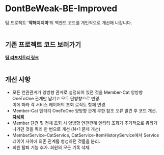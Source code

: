 # DontBeWeak-BE-Improved

팀 프로젝트 '**약해지지마**'의 백엔드 코드를 개인적으로 개선해 나갑니다.
<br>
<br>

## 기존 프로젝트 코드 보러가기
[**팀 리포지토리 링크**](https://github.com/finalproject-hanghae/DontBeWeak-BE.git)
<br>
<br>
## 개선 사항
* 모든 연관관계가 양방향 관계로 설정되어 있던 것을 Member-Cat 양방향 OneToOne 관계만 남기고 모두 단방향으로 변경.<br>이에 따라 각 서비스 레이어의 조회 로직도 함께 변경.
* Member-Cat 엔티티 OneToOne 양방향 관계 무한 참조 오류 발견 후 코드 개선.
  [**자세히**](https://mymydev.tistory.com/7)
* Member 단건 및 전체 조회 시 양방향 연관관계 엔티티 조회가 추가적으로 쿼리가 나가던 것을 쿼리 한 번으로 개선 (N+1 문제 개선)
* MemberService-CatService, CatService-ItemHistoryService에서 Service 레이어 사이에 의존 관계를 형성하던 것들을 분리.
* 회원 탈퇴 기능 추가. 회원의 모든 기록 삭제.